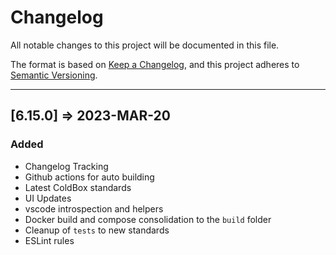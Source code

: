 # Changelog

All notable changes to this project will be documented in this file.

The format is based on [Keep a Changelog](https://keepachangelog.com/en/1.0.0/),
and this project adheres to [Semantic Versioning](https://semver.org/spec/v2.0.0.html).

----

## [6.15.0] => 2023-MAR-20

### Added

* Changelog Tracking
* Github actions for auto building
* Latest ColdBox standards
* UI Updates
* vscode introspection and helpers
* Docker build and compose consolidation to the `build` folder
* Cleanup of `tests` to new standards
* ESLint rules
